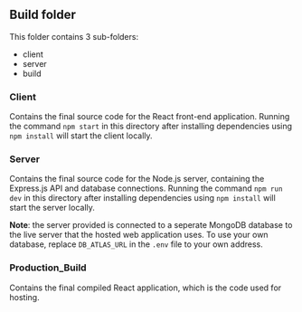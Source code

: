 ## Build folder

This folder contains 3 sub-folders:

 - client
 - server
 - build

### Client
Contains the final source code for the React front-end application. Running the command `npm start` in this directory after installing dependencies using `npm install` will start the client locally.

### Server
Contains the final source code for the Node.js server, containing the Express.js API and database connections. Running the command `npm run dev` in this directory after installing dependencies using `npm install` will start the server locally.

**Note**:  the server provided is connected to a seperate MongoDB database to the live server that the hosted web application uses. To use your own database, replace `DB_ATLAS_URL` in the `.env` file to your own address.


### Production_Build
Contains the final compiled React application, which is the code used for hosting.
